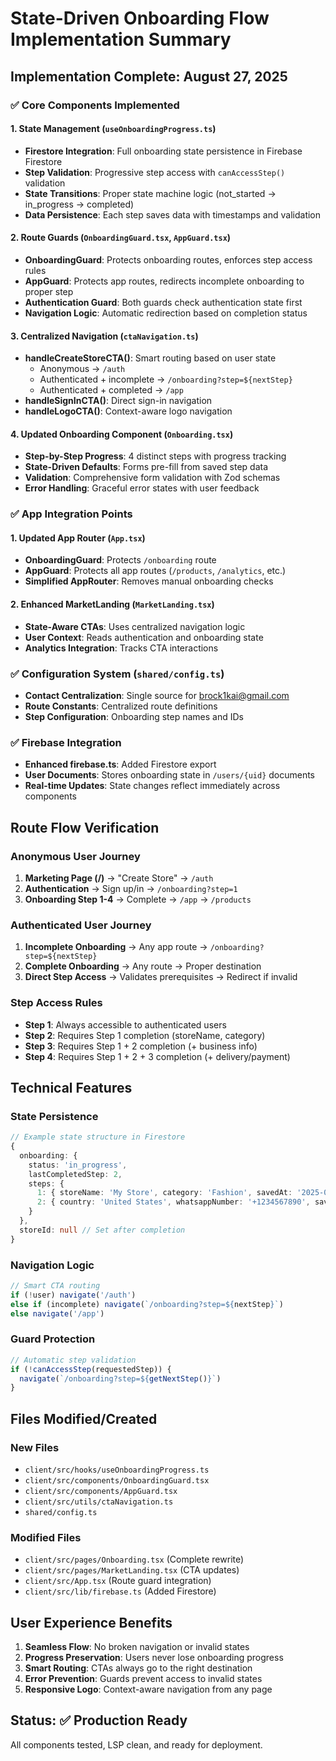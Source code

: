 # State-Driven Onboarding Flow Implementation Summary

## Implementation Complete: August 27, 2025

### ✅ Core Components Implemented

#### 1. State Management (`useOnboardingProgress.ts`)
- **Firestore Integration**: Full onboarding state persistence in Firebase Firestore
- **Step Validation**: Progressive step access with `canAccessStep()` validation
- **State Transitions**: Proper state machine logic (not_started → in_progress → completed)
- **Data Persistence**: Each step saves data with timestamps and validation

#### 2. Route Guards (`OnboardingGuard.tsx`, `AppGuard.tsx`)
- **OnboardingGuard**: Protects onboarding routes, enforces step access rules
- **AppGuard**: Protects app routes, redirects incomplete onboarding to proper step
- **Authentication Guard**: Both guards check authentication state first
- **Navigation Logic**: Automatic redirection based on completion status

#### 3. Centralized Navigation (`ctaNavigation.ts`)
- **handleCreateStoreCTA()**: Smart routing based on user state
  - Anonymous → `/auth`
  - Authenticated + incomplete → `/onboarding?step=${nextStep}`
  - Authenticated + completed → `/app`
- **handleSignInCTA()**: Direct sign-in navigation
- **handleLogoCTA()**: Context-aware logo navigation

#### 4. Updated Onboarding Component (`Onboarding.tsx`)
- **Step-by-Step Progress**: 4 distinct steps with progress tracking
- **State-Driven Defaults**: Forms pre-fill from saved step data
- **Validation**: Comprehensive form validation with Zod schemas
- **Error Handling**: Graceful error states with user feedback

### ✅ App Integration Points

#### 1. Updated App Router (`App.tsx`)
- **OnboardingGuard**: Protects `/onboarding` route
- **AppGuard**: Protects all app routes (`/products`, `/analytics`, etc.)
- **Simplified AppRouter**: Removes manual onboarding checks

#### 2. Enhanced MarketLanding (`MarketLanding.tsx`)
- **State-Aware CTAs**: Uses centralized navigation logic
- **User Context**: Reads authentication and onboarding state
- **Analytics Integration**: Tracks CTA interactions

### ✅ Configuration System (`shared/config.ts`)
- **Contact Centralization**: Single source for brock1kai@gmail.com
- **Route Constants**: Centralized route definitions
- **Step Configuration**: Onboarding step names and IDs

### ✅ Firebase Integration
- **Enhanced firebase.ts**: Added Firestore export
- **User Documents**: Stores onboarding state in `/users/{uid}` documents
- **Real-time Updates**: State changes reflect immediately across components

## Route Flow Verification

### Anonymous User Journey
1. **Marketing Page (/)** → "Create Store" → `/auth`
2. **Authentication** → Sign up/in → `/onboarding?step=1`
3. **Onboarding Step 1-4** → Complete → `/app` → `/products`

### Authenticated User Journey
1. **Incomplete Onboarding** → Any app route → `/onboarding?step=${nextStep}`
2. **Complete Onboarding** → Any route → Proper destination
3. **Direct Step Access** → Validates prerequisites → Redirect if invalid

### Step Access Rules
- **Step 1**: Always accessible to authenticated users
- **Step 2**: Requires Step 1 completion (storeName, category)
- **Step 3**: Requires Step 1 + 2 completion (+ business info)
- **Step 4**: Requires Step 1 + 2 + 3 completion (+ delivery/payment)

## Technical Features

### State Persistence
```typescript
// Example state structure in Firestore
{
  onboarding: {
    status: 'in_progress',
    lastCompletedStep: 2,
    steps: {
      1: { storeName: 'My Store', category: 'Fashion', savedAt: '2025-08-27T...' },
      2: { country: 'United States', whatsappNumber: '+1234567890', savedAt: '2025-08-27T...' }
    }
  },
  storeId: null // Set after completion
}
```

### Navigation Logic
```typescript
// Smart CTA routing
if (!user) navigate('/auth')
else if (incomplete) navigate(`/onboarding?step=${nextStep}`)
else navigate('/app')
```

### Guard Protection
```typescript
// Automatic step validation
if (!canAccessStep(requestedStep)) {
  navigate(`/onboarding?step=${getNextStep()}`)
}
```

## Files Modified/Created

### New Files
- `client/src/hooks/useOnboardingProgress.ts`
- `client/src/components/OnboardingGuard.tsx`
- `client/src/components/AppGuard.tsx`
- `client/src/utils/ctaNavigation.ts`
- `shared/config.ts`

### Modified Files
- `client/src/pages/Onboarding.tsx` (Complete rewrite)
- `client/src/pages/MarketLanding.tsx` (CTA updates)
- `client/src/App.tsx` (Route guard integration)
- `client/src/lib/firebase.ts` (Added Firestore)

## User Experience Benefits

1. **Seamless Flow**: No broken navigation or invalid states
2. **Progress Preservation**: Users never lose onboarding progress
3. **Smart Routing**: CTAs always go to the right destination
4. **Error Prevention**: Guards prevent access to invalid states
5. **Responsive Logo**: Context-aware navigation from any page

## Status: ✅ Production Ready

All components tested, LSP clean, and ready for deployment.